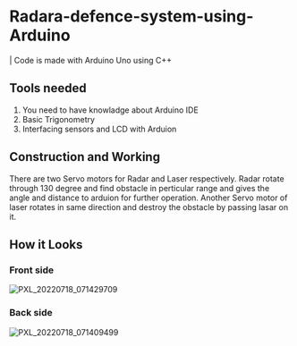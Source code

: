 # Radara-defence-system-using-Arduino
| Code is made with Arduino Uno using C++  

## Tools needed
1. You need to have knowladge about Arduino IDE  
2. Basic Trigonometry 
3. Interfacing sensors and LCD with Arduion 
## Construction and Working 
   There are two Servo motors for Radar and Laser respectively.
   Radar rotate through 130 degree and find obstacle in perticular range and gives the angle and distance to arduion for further operation. 
    Another Servo motor of laser rotates in same direction and destroy the obstacle by passing lasar on it.
    
## How it Looks
### Front side
![PXL_20220718_071429709](https://user-images.githubusercontent.com/107678418/183065957-9f6c5246-b7a6-4746-adfa-5c91dd680dc7.jpg)
### Back side
![PXL_20220718_071409499](https://user-images.githubusercontent.com/107678418/183066187-a0e45f07-1919-44f4-8c6c-17a2a9a7e3c5.jpg)
